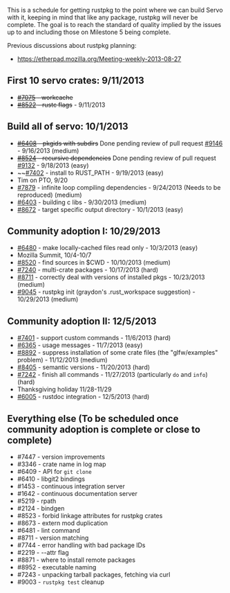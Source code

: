 This is a schedule for getting rustpkg to the point where we can build Servo with it, keeping in mind that like any package, rustpkg will never be complete. The goal is to reach the standard of quality implied by the issues up to and including those on Milestone 5 being complete.

Previous discussions about rustpkg planning:
* https://etherpad.mozilla.org/Meeting-weekly-2013-08-27

## First 10 servo crates: 9/11/2013
 * ~~[#7075](https://github.com/mozilla/rust/issues/7075) - workcache~~
 * ~~[#8522](https://github.com/mozilla/rust/issues/8522) - rustc flags~~ - 9/11/2013

## Build all of servo: 10/1/2013
 * ~~[#6408](https://github.com/mozilla/rust/issues/6408) - pkgids with subdirs~~ Done pending review of pull request [#9146](https://github.com/mozilla/rust/pull/9146) - 9/16/2013 (medium)                 
 * ~~[#8524](https://github.com/mozilla/rust/issues/8524) - recursive dependencies~~ Done pending review of pull request [#9132](https://github.com/mozilla/rust/pull/9132) - 9/18/2013 (easy)
 * ~~[#7402](https://github.com/mozilla/rust/issues/7402) - install to RUST_PATH - 9/19/2013 (easy)
 * Tim on PTO, 9/20             
 * [#7879](https://github.com/mozilla/rust/issues/7879) - infinite loop compiling dependencies - 9/24/2013 (Needs to be reproduced) (medium)
 * [#6403](https://github.com/mozilla/rust/issues/6403) - building c libs - 9/30/2013 (medium)                     
 * [#8672](https://github.com/mozilla/rust/issues/8672) - target specific output directory - 10/1/2013 (easy) 

## Community adoption I: 10/29/2013
 * [#6480](https://github.com/mozilla/rust/issues/6480) - make locally-cached files read only - 10/3/2013 (easy)
 * Mozilla Summit, 10/4-10/7
 * [#8520](https://github.com/mozilla/rust/issues/8520) - find sources in $CWD - 10/10/2013 (medium)
 * [#7240](https://github.com/mozilla/rust/issues/7240) - multi-crate packages - 10/17/2013 (hard)
 * [#8711](https://github.com/mozilla/rust/issues/8711) - correctly deal with versions of installed pkgs - 10/23/2013 (medium)
 * [#9045](https://github.com/mozilla/rust/issues/9045) - rustpkg init (graydon's .rust_workspace suggestion) - 10/29/2013 (medium)

## Community adoption II: 12/5/2013
 * [#7401](https://github.com/mozilla/rust/issues/7401) - support custom commands - 11/6/2013 (hard)
 * [#6365](https://github.com/mozilla/rust/issues/6365) - usage messages - 11/7/2013 (easy)
 * [#8892](https://github.com/mozilla/rust/issues/8892) - suppress installation of some crate files (the "glfw/examples" problem) - 11/12/2013 (medium)
 * [#8405](https://github.com/mozilla/rust/issues/8405) - semantic versions - 11/20/2013 (hard)
 * [#7242](https://github.com/mozilla/rust/issues/7242) - finish all commands - 11/27/2013 (particularly `do` and `info`) (hard)
 * Thanksgiving holiday 11/28-11/29
 * [#6005](https://github.com/mozilla/rust/issues/6005) - rustdoc integration - 12/5/2013 (hard)

## Everything else (To be scheduled once community adoption is complete or close to complete)
 * #7447 - version improvements
 * #3346 - crate name in log map
 * #6409 - API for `git clone`
 * #6410 - libgit2 bindings
 * #1453 - continuous integration server
 * #1642 - continuous documentation server
 * #5219 - rpath
 * #2124 - bindgen
 * #8523 - forbid linkage attributes for rustpkg crates
 * #8673 - extern mod duplication
 * #6481 - lint command
 * #8711 - version matching
 * #7744 - error handling with bad package IDs
 * #2219 - --attr flag
 * #8871 - where to install remote packages
 * #8952 - executable naming
 * #7243 - unpacking tarball packages, fetching via curl
 * #9003 - `rustpkg test` cleanup